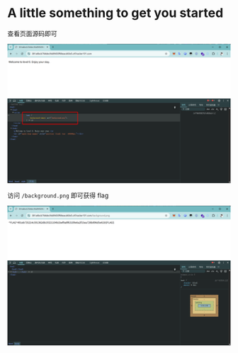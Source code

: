 # A little something to get you started

查看页面源码即可

![img](img/image_20250505-090515.png)

访问 `/background.png` 即可获得 flag

![img](img/image_20250505-090547.png)

